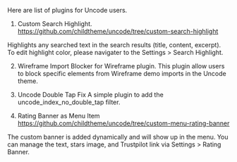 Here are list of plugins for Uncode users.

1. Custom Search Highlight.
https://github.com/childtheme/uncode/tree/custom-search-highlight

Highlights any searched text in the search results (title, content, excerpt).
To edit highlight color, please navigater to the Settings > Search Highlight.

2. Wireframe Import Blocker for Wireframe plugin.
This plugin allow users to block specific elements from Wireframe demo imports in the Uncode theme.

3. Uncode Double Tap Fix
A simple plugin to add the uncode_index_no_double_tap filter.

4. Rating Banner as Menu Item
https://github.com/childtheme/uncode/tree/custom-menu-rating-banner

The custom banner is added dynamically and will show up in the menu. 
You can manage the text, stars image, and Trustpilot link via Settings > Rating Banner.


   
